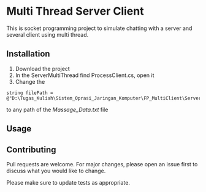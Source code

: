 # Multi Thread Server Client

This is socket programming project to simulate chatting with a server and several client using multi thread.

## Installation

1. Download the project
2. In the ServerMultiThread find ProcessClient.cs, open it
3. Change the 
```
string filePath = @"D:\Tugas_Kuliah\Sistem_Oprasi_Jaringan_Komputer\FP_MultiClient\ServerMultiThread\Massage_Data.txt";
```
   to any path of the *Massage_Data.txt* file

## Usage



## Contributing
Pull requests are welcome. For major changes, please open an issue first to discuss what you would like to change.

Please make sure to update tests as appropriate.
